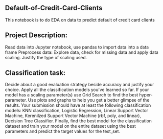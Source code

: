 ## Default-of-Credit-Card-Clients
This notebook is to do EDA on data to predict default of credit card clients

## Project Description:
Read data into Jupyter notebook, use pandas to import data into a data frame
Preprocess data: Explore data, check for missing data and apply data scaling. Justify the type of scaling used.

## Classification task:
Decide about a good evaluation strategy beside accuracy and justify your choice.
Apply all the classification models you've learned so far. If your model has a scaling parameter(s) use Grid Search to find the best hyper-parameter. Use plots and graphs to help you get a better glimpse of the results.
Your submission should have at least the following classification models: KNN classification, Logistic Regression, Linear Support Vector Machine, Kerenilzed Support Vector Machine (rbf, poly, and linear), Decision Tree Classifier.
Finally, find the best model for the classification dataset and train your model on the entire dataset using the best parameters and predict the target values for the test_set.

